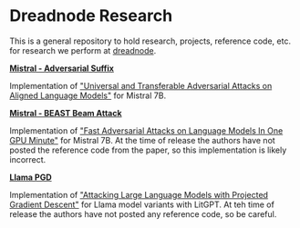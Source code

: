 # Dreadnode Research

This is a general repository to hold research, projects, reference code, etc. for research we perform at [dreadnode](https://dreadnode.io). 

**[Mistral - Adversarial Suffix](notebooks/Mistral%20-%20Adversarial%20Suffix.ipynb)**

Implementation of ["Universal and Transferable Adversarial Attacks on Aligned Language Models"](https://llm-attacks.org) for Mistral 7B.

**[Mistral - BEAST Beam Attack](notebooks/Mistral%20-%20BEAST%20Beam%20Attack.ipynb)**

Implementation of ["Fast Adversarial Attacks on Language Models In One GPU Minute"](https://arxiv.org/pdf/2402.15570.pdf) for Mistral 7B. At the time of release the authors have not posted the reference code from the paper, so this implementation is likely incorrect.

**[Llama PGD](scripts/pgd.py)**

Implementation of ["Attacking Large Language Models with Projected Gradient Descent"](https://arxiv.org/abs/2402.09154) for Llama model variants with LitGPT. At teh time of release the authors have not posted any reference code, so be careful.